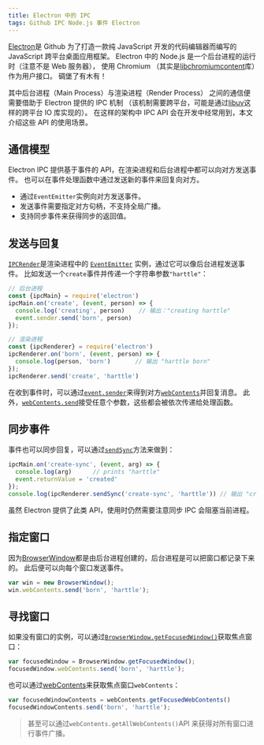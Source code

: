 ```yaml
---
title: Electron 中的 IPC
tags: Github IPC Node.js 事件 Electron
---
```


[Electron][electron]是 Github 为了打造一款纯 JavaScript 开发的代码编辑器而编写的 
JavaScript 跨平台桌面应用框架。
Electron 中的 Node.js 是一个后台进程的运行时（注意不是 Web 服务器），
使用 Chromium （其实是[libchromiumcontent][libchromiumcontent]库）作为用户接口。
碉堡了有木有！

其中后台进程（Main Process）与渲染进程（Render Process）
之间的通信便需要借助于 Electron 提供的 IPC 机制
（该机制需要跨平台，可能是通过[libuv][libuv]这样的跨平台 IO 库实现的）。
在这样的架构中 IPC API 会在开发中经常用到，本文介绍这些 API 的使用场景。

<!--more-->

## 通信模型

Electron IPC 提供基于事件的 API，在渲染进程和后台进程中都可以向对方发送事件。
也可以在事件处理函数中通过发送新的事件来回复向对方。

* 通过`EventEmitter`实例向对方发送事件。
* 发送事件需要指定对方句柄，不支持全局广播。
* 支持同步事件来获得同步的返回值。

## 发送与回复

[`IPCRender`][ipcrender]是渲染进程中的 [`EventEmitter`][event-emitter] 实例，通过它可以像后台进程发送事件。
比如发送一个`create`事件并传递一个字符串参数`"harttle"`：

```javascript
// 后台进程
const {ipcMain} = require('electron')
ipcMain.on('create', (event, person) => {
  console.log('creating', person)    // 输出："creating harttle"
  event.sender.send('born', person)
});

// 渲染进程
const {ipcRenderer} = require('electron')
ipcRenderer.on('born', (event, person) => {
  console.log(person, 'born')       // 输出 "harttle born"
});
ipcRenderer.send('create', 'harttle')
```

在收到事件时，可以通过[`event.sender`][event.sender]来得到对方[`webContents`][web-content]并回复消息。
此外，[`webContents.send`][webContents.send]接受任意个参数，这些都会被依次传递给处理函数。

## 同步事件

事件也可以同步回复，可以通过[`sendSync`][ipcrender-sendsync]方法来做到：

```javascript
ipcMain.on('create-sync', (event, arg) => {
  console.log(arg)      // prints "harttle"
  event.returnValue = 'created'
});
console.log(ipcRenderer.sendSync('create-sync', 'harttle')) // 输出 "created"
```

虽然 Electron 提供了此类 API，使用时仍然需要注意同步 IPC 会阻塞当前进程。

## 指定窗口

因为[BrowserWindow][browser-window]都是由后台进程创建的，后台进程是可以把窗口都记录下来的。
此后便可以向每个窗口发送事件。

```javascript
var win = new BrowserWindow();
win.webContents.send('born', 'harttle');
```

## 寻找窗口

如果没有窗口的实例，可以通过[`BrowserWindow.getFocusedWindow()`][browser-window]获取焦点窗口：

```JavaScript
var focusedWindow = BrowserWindow.getFocusedWindow();
focusedWindow.webContents.send('born', 'harttle');
```

也可以通过[webContents][web-content]来获取焦点窗口`webContents`：


```javascript
var focusedWindowContents = webContents.getFocusedWebContents()
focusedWindowContents.send('born', 'harttle');
```

> 甚至可以通过`webContents.getAllWebContents()`API 来获得对所有窗口进行事件广播。

[ipcrender]: http://electron.atom.io/docs/api/ipc-renderer/
[web-content]: https://github.com/electron/electron/blob/master/docs/api/web-contents.md
[browser-window]: https://github.com/electron/electron/blob/master/docs/api/browser-window.md
[electron]: http://electron.atom.io/
[libuv]: https://github.com/libuv/libuv
[libchromiumcontent]: https://github.com/brightray/libchromiumcontent
[event.sender]: http://electron.atom.io/docs/api/ipc-main/#eventsender
[webContents.send]: http://electron.atom.io/docs/api/web-contents#webcontentssendchannel-arg1-arg2-
[ipcrender-sendsync]: http://electron.atom.io/docs/api/ipc-renderer/#ipcrenderersendsyncchannel-arg1-arg2-
[event-emitter]: https://nodejs.org/api/events.html#events_class_eventemitter
